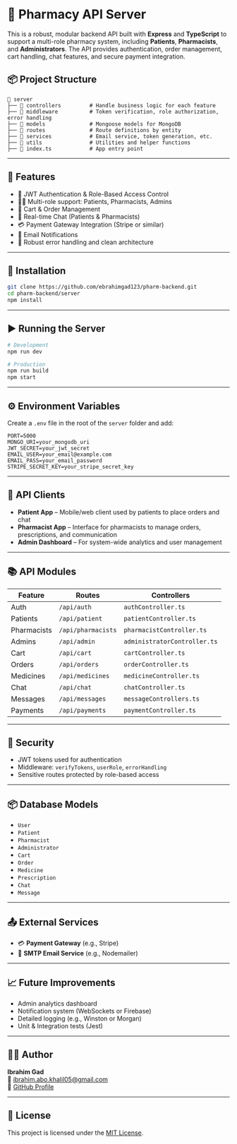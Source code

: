 
# 💊 Pharmacy API Server

This is a robust, modular backend API built with **Express** and **TypeScript** to support a multi-role pharmacy system, including **Patients**, **Pharmacists**, and **Administrators**. The API provides authentication, order management, cart handling, chat features, and secure payment integration.

## 📦 Project Structure

```
📁 server
├── 📂 controllers         # Handle business logic for each feature
├── 📂 middleware          # Token verification, role authorization, error handling
├── 📂 models              # Mongoose models for MongoDB
├── 📂 routes              # Route definitions by entity
├── 📂 services            # Email service, token generation, etc.
├── 📂 utils               # Utilities and helper functions
├── 📄 index.ts            # App entry point
```

---

## 🚀 Features

- 🔐 JWT Authentication & Role-Based Access Control
- 🧑‍⚕️ Multi-role support: Patients, Pharmacists, Admins
- 🛒 Cart & Order Management
- 💬 Real-time Chat (Patients & Pharmacists)
- 💳 Payment Gateway Integration (Stripe or similar)
- 📧 Email Notifications
- 🧪 Robust error handling and clean architecture

---

## 🔧 Installation

```bash
git clone https://github.com/ebrahimgad123/pharm-backend.git
cd pharm-backend/server
npm install
```

---

## ▶️ Running the Server

```bash
# Development
npm run dev

# Production
npm run build
npm start
```

---

## ⚙️ Environment Variables

Create a `.env` file in the root of the `server` folder and add:

```env
PORT=5000
MONGO_URI=your_mongodb_uri
JWT_SECRET=your_jwt_secret
EMAIL_USER=your_email@example.com
EMAIL_PASS=your_email_password
STRIPE_SECRET_KEY=your_stripe_secret_key
```

---

## 📲 API Clients

- **Patient App** – Mobile/web client used by patients to place orders and chat
- **Pharmacist App** – Interface for pharmacists to manage orders, prescriptions, and communication
- **Admin Dashboard** – For system-wide analytics and user management

---

## 📚 API Modules

| Feature         | Routes                  | Controllers            |
|----------------|--------------------------|------------------------|
| Auth           | `/api/auth`             | `authController.ts`   |
| Patients       | `/api/patient`          | `patientController.ts`|
| Pharmacists    | `/api/pharmacists`      | `pharmacistController.ts` |
| Admins         | `/api/admin`            | `administratorController.ts` |
| Cart           | `/api/cart`             | `cartController.ts`    |
| Orders         | `/api/orders`           | `orderController.ts`   |
| Medicines      | `/api/medicines`        | `medicineController.ts`|
| Chat           | `/api/chat`             | `chatController.ts`    |
| Messages       | `/api/messages`         | `messageControllers.ts`|
| Payments       | `/api/payments`         | `paymentController.ts` |

---

## 🔐 Security

- JWT tokens used for authentication
- Middleware: `verifyTokens`, `userRole`, `errorHandling`
- Sensitive routes protected by role-based access

---

## 📦 Database Models

- `User`
- `Patient`
- `Pharmacist`
- `Administrator`
- `Cart`
- `Order`
- `Medicine`
- `Prescription`
- `Chat`
- `Message`

---

## 📤 External Services

- 💳 **Payment Gateway** (e.g., Stripe)
- 📧 **SMTP Email Service** (e.g., Nodemailer)

---

## 📈 Future Improvements

- Admin analytics dashboard
- Notification system (WebSockets or Firebase)
- Detailed logging (e.g., Winston or Morgan)
- Unit & Integration tests (Jest)

---

## 👨‍💻 Author

**Ibrahim Gad**  
📧 [ibrahim.abo.khalil05@gmail.com](mailto:ibrahimgad123@gmail.com)  
🔗 [GitHub Profile](https://github.com/Ebrahimgad123)

---

## 📝 License

This project is licensed under the [MIT License](LICENSE).

